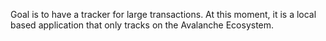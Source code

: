 Goal is to have a tracker for large transactions.
At this moment, it is a local based application that only tracks on the Avalanche Ecosystem.
